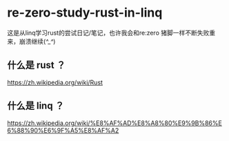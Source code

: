 # re-zero-study-rust-in-linq
这是从linq学习rust的尝试日记/笔记，也许我会和re:zero 猪脚一样不断失败重来，崩溃继续(*^_^*)

## 什么是 rust ？

https://zh.wikipedia.org/wiki/Rust

## 什么是 linq ？

https://zh.wikipedia.org/wiki/%E8%AF%AD%E8%A8%80%E9%9B%86%E6%88%90%E6%9F%A5%E8%AF%A2